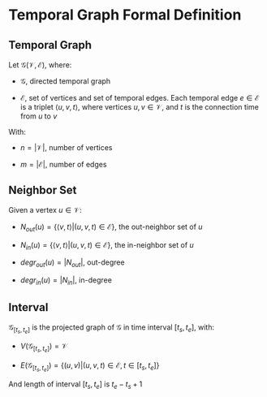 # Temporal Graph Formal Definition

## Temporal Graph

Let $\mathcal{G} (\mathcal{V},\mathcal{E})$, where:

- $\mathcal{G}$, directed temporal graph 

- $\mathcal{E}$, set of vertices and set of temporal edges. Each temporal edge $e \in \mathcal{E}$ is a triplet $\langle u, v, t\rangle$, where vertices $u, v \in \mathcal{V}$, and $t$ is the connection time from $u$ to $v$

With:

- $n = |\mathcal{V}|$, number of vertices

- $m = |\mathcal{E}|$, number of edges

## Neighbor Set

Given a vertex $u \in \mathcal{V}$:

- $N_{out}(u) = \lbrace \langle v, t\rangle | (u,v,t) \in \mathcal{E} \rbrace$, the out-neighbor set of $u$

- $N_{in}(u) = \lbrace \langle v, t\rangle | (u,v,t) \in \mathcal{E} \rbrace$, the in-neighbor set of $u$

- $degr_{out}(u) = |N_{out}|$, out-degree

- $degr_{in}(u) = |N_{in}|$, in-degree

## Interval

$\mathcal{G}_{[t_s, t_e]}$ is the projected graph of $\mathcal{G}$ in time interval $[t_s, t_e]$, with:

- $V(\mathcal{G}_{[t_s, t_e]}) = \mathcal{V}$

- $E(\mathcal{G}_{[t_s, t_e]}) = \lbrace (u, v) | (u,v,t) \in \mathcal{E}, t \in [t_s, t_e] \rbrace$

And length of interval $[t_s, t_e]$ is $t_e - t_s + 1$

